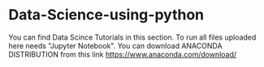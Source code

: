 # Data-Science-using-python

You can find Data Scince Tutorials in this section. To run all files uploaded here needs "Jupyter Notebook". You can download ANACONDA DISTRIBUTION from this link https://www.anaconda.com/download/
